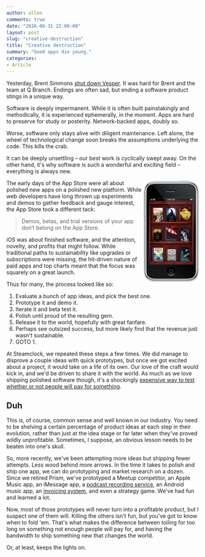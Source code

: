 ```yaml
---
author: allen
comments: true
date: "2016-08-31 22:00:00"
layout: post
slug: "creative-destruction"
title: "Creative destruction"
summary: "Good apps die young."
categories:
- Article
---
```


Yesterday, Brent Simmons [shut down Vesper](http://inessential.com/2016/08/30/vesper_sync_shutdown_tonight_open_sourc). It was hard for Brent and the team at Q Branch. Endings are often sad, but ending a software product stings in a unique way.

Software is deeply impermanent. While it is often built painstakingly and methodically, it is experienced ephemerally, in the moment. Apps are hard to preserve for study or posterity. Network-backed apps, doubly so.

Worse, software only stays alive with diligent maintenance. Left alone, the wheel of technological change soon breaks the assumptions underlying the code. This kills the crab.

It can be deeply unsettling &ndash; our best work is cyclically swept away. On the other hand, it's why software is such a wonderful and exciting field &ndash; everything is always new.

<a href='http://taptaptap.com/blog/how-to-prevent-the-app-store-from-becoming-the-crap-store/'><img src='/images/2016/classics-iphone.png' style='float: right; width: 150px'></a>

The early days of the App Store were all about polished new apps on a polished new platform. While web developers have long thrown up experiments and demos to gather feedback and gauge interest, the App Store took a different tack: 

> Demos, betas, and trial versions of your app don’t belong on the App Store.

iOS was about finished software, and the attention, novelty, and profits that might follow. While traditional paths to sustainability like upgrades or subscriptions were missing, the hit-driven nature of paid apps and top charts meant that the focus was squarely on a great launch.

Thus for many, the process looked like so:

1. Evaluate a bunch of app ideas, and pick the best one.
2. Prototype it and demo it.
3. Iterate it and beta test it.
4. Polish until proud of the resulting gem.
5. Release it to the world, hopefully with great fanfare.
6. Perhaps see outsized success, but more likely find that the revenue just wasn't sustainable.
7. GOTO 1.

At Steamclock, we repeated these steps a few times. We did manage to disprove a couple ideas with quick prototypes, but once we got excited about a project, it would take on a life of its own. Our love of the craft would kick in, and we'd be driven to share it with the world. As much as we love shipping polished software though, it's a shockingly [expensive way to test whether or not people will pay for something](http://www.steamclock.com/blog/2014/10/goodbye-prism/).

## Duh

This is, of course, common sense and well known in our industry. You need to be shelving a certain percentage of product ideas at each step in their evolution, rather than just at the idea stage or far later when they've proved wildly unprofitable. Sometimes, I suppose, an obvious lesson needs to be beaten into one's skull.

So, more recently, we've been attempting more ideas but shipping fewer attempts. Less wood behind more arrows. In the time it takes to polish and ship one app, we can do prototyping and market research on a dozen. Since we retired Prism, we've prototyped a Meetup competitor, an Apple Music app, an iMessage app, a [podcast recording service](https://www.allenpike.com/2014/podcast-recording/), an Android music app, an [invoicing system](https://twitter.com/apike/status/702195969576730624), and even a strategy game. We've had fun and learned a lot.

Now, most of those prototypes will never turn into a profitable product, but I suspect one of them will. Killing the others isn't fun, but you've got to know when to fold 'em. That's what makes the difference between toiling for too long on something not enough people will pay for, and having the bandwidth to ship something new that changes the world.

Or, at least, keeps the lights on.